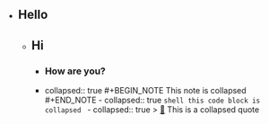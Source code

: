 - ## Hello
	- ## Hi
		- ### How are you?
      - collapsed:: true
        #+BEGIN_NOTE
        This note is collapsed
        #+END_NOTE
			- collapsed:: true
			  ```shell
			  this code block is collapsed
			  ```
			- collapsed:: true
				> [💭]([[wondering]]) This is a collapsed quote